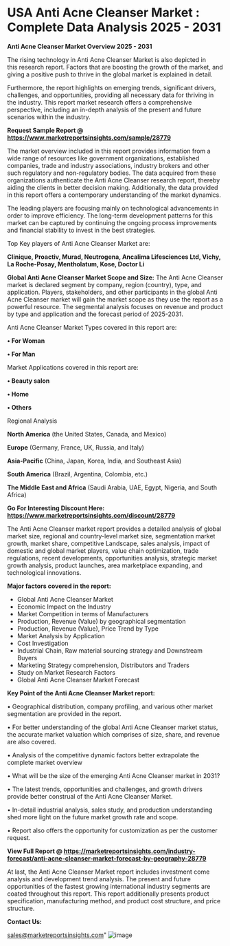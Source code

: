 # USA Anti Acne Cleanser Market : Complete Data Analysis 2025 - 2031

<Strong> Anti Acne Cleanser Market Overview 2025 - 2031</strong>

The rising technology in Anti Acne Cleanser Market is also depicted in this research report. Factors that are boosting the growth of the market, and giving a positive push to thrive in the global market is explained in detail.

Furthermore, the report highlights on emerging trends, significant drivers, challenges, and opportunities, providing all necessary data for thriving in the industry. This report market research offers a comprehensive perspective, including an in-depth analysis of the present and future scenarios within the industry.

<strong>Request Sample Report @ <a href=https://www.marketreportsinsights.com/sample/28779>https://www.marketreportsinsights.com/sample/28779</a></strong>

The market overview included in this report provides information from a wide range of resources like government organizations, established companies, trade and industry associations, industry brokers and other such regulatory and non-regulatory bodies. The data acquired from these organizations authenticate the Anti Acne Cleanser research report, thereby aiding the clients in better decision making. Additionally, the data provided in this report offers a contemporary understanding of the market dynamics.

The leading players are focusing mainly on technological advancements in order to improve efficiency. The long-term development patterns for this market can be captured by continuing the ongoing process improvements and financial stability to invest in the best strategies.

Top Key players of Anti Acne Cleanser Market are:

<strong>Clinique, Proactiv, Murad, Neutrogena, Ancalima Lifesciences Ltd, Vichy, La Roche-Posay, Mentholatum, Kose, Doctor Li</strong>

<strong><b>Global Anti Acne Cleanser Market Scope and Size:</b></strong>
The Anti Acne Cleanser market is declared segment by company, region (country), type, and application. Players, stakeholders, and other participants in the global Anti Acne Cleanser market will gain the market scope as they use the report as a powerful resource. The segmental analysis focuses on revenue and product by type and application and the forecast period of 2025-2031.

Anti Acne Cleanser Market Types covered in this report are:

<strong>• For Woman

• For Man</strong>

Market Applications covered in this report are:

<strong>• Beauty salon

• Home

• Others</strong> 

Regional Analysis

<strong>North America</strong> (the United States, Canada, and Mexico)

<strong>Europe</strong> (Germany, France, UK, Russia, and Italy)

<strong>Asia-Pacific</strong> (China, Japan, Korea, India, and Southeast Asia)

<strong>South America</strong> (Brazil, Argentina, Colombia, etc.)

<strong>The Middle East and Africa</strong> (Saudi Arabia, UAE, Egypt, Nigeria, and South Africa)

<strong>Go For Interesting Discount Here: <a href=https://www.marketreportsinsights.com/discount/28779>https://www.marketreportsinsights.com/discount/28779</a></strong>

The Anti Acne Cleanser market report provides a detailed analysis of global market size, regional and country-level market size, segmentation market growth, market share, competitive Landscape, sales analysis, impact of domestic and global market players, value chain optimization, trade regulations, recent developments, opportunities analysis, strategic market growth analysis, product launches, area marketplace expanding, and technological innovations.

<strong><b>Major factors covered in the report:</b></strong>
<ul>
  <li>Global Anti Acne Cleanser Market </li>
  <li>Economic Impact on the Industry</li>
  <li>Market Competition in terms of Manufacturers</li>
  <li>Production, Revenue (Value) by geographical segmentation</li>
  <li>Production, Revenue (Value), Price Trend by Type</li>
  <li>Market Analysis by Application</li>
  <li>Cost Investigation</li>
  <li>Industrial Chain, Raw material sourcing strategy and Downstream Buyers</li>
  <li>Marketing Strategy comprehension, Distributors and Traders</li>
  <li>Study on Market Research Factors</li>
  <li>Global Anti Acne Cleanser Market Forecast</li>
</ul>

<strong><b>Key Point of the Anti Acne Cleanser Market report:</b></strong>

• Geographical distribution, company profiling, and various other market segmentation are provided in the report.

• For better understanding of the global Anti Acne Cleanser market status, the accurate market valuation which comprises of size, share, and revenue are also covered.

• Analysis of the competitive dynamic factors better extrapolate the complete market overview

• What will be the size of the emerging Anti Acne Cleanser market in 2031?

• The latest trends, opportunities and challenges, and growth drivers provide better construal of the Anti Acne Cleanser Market.

• In-detail industrial analysis, sales study, and production understanding shed more light on the future market growth rate and scope.

• Report also offers the opportunity for customization as per the customer request.

<strong><b>View Full Report @ <a href=https://marketreportsinsights.com/industry-forecast/anti-acne-cleanser-market-forecast-by-geography-28779>https://marketreportsinsights.com/industry-forecast/anti-acne-cleanser-market-forecast-by-geography-28779</a></b></strong>


At last, the Anti Acne Cleanser Market report includes investment come analysis and development trend analysis. The present and future opportunities of the fastest growing international industry segments are coated throughout this report. This report additionally presents product specification, manufacturing method, and product cost structure, and price structure.

<strong>Contact Us:</strong>

sales@marketreportsinsights.com"
![image](https://github.com/user-attachments/assets/e3b076f9-7720-44ad-988a-5a4d3359158a)
